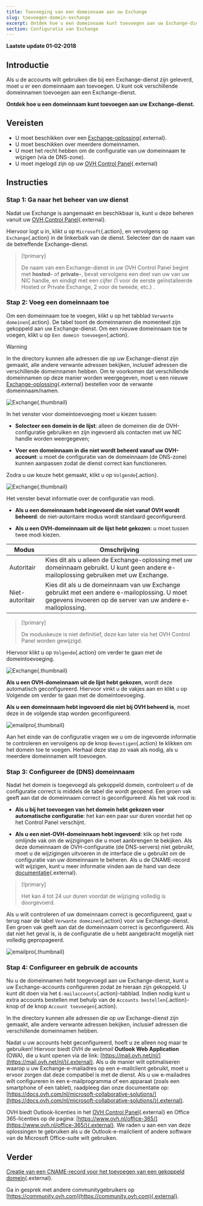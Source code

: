 ```yaml
---
title: Toevoeging van een domeinnaam aan uw Exchange
slug: toevoegen-domein-exchange
excerpt: Ontdek hoe u een domeinnaam kunt toevoegen aan uw Exchange-dienst
section: Configuratie van Exchange
---
```


**Laatste update 01-02-2018**

## Introductie

Als u de accounts wilt gebruiken die bij een Exchange-dienst zijn geleverd, moet u er een domeinnaam aan toevoegen. U kunt ook verschillende domeinnamen toevoegen aan een Exchange-dienst. 

**Ontdek hoe u een domeinnaam kunt toevoegen aan uw Exchange-dienst.**

## Vereisten

- U moet beschikken over een [Exchange-oplossing](https://www.ovh.nl/emails/){.external}.
- U moet beschikken over meerdere domeinnamen. 
- U moet het recht hebben om de configuratie van uw domeinnaam te wijzigen (via de DNS-zone).
- U moet ingelogd zijn op uw [OVH Control Panel](https://www.ovh.com/auth/?action=gotomanager){.external}

## Instructies

### Stap 1: Ga naar het beheer van uw dienst

Nadat uw Exchange is aangemaakt en beschikbaar is, kunt u deze beheren vanuit uw [OVH Control Panel](https://www.ovh.com/auth/?action=gotomanager){.external}.

Hiervoor logt u in, klikt u op `Microsoft`{.action}, en vervolgens op `Exchange`{.action} in de linkerbalk van de dienst. Selecteer dan de naam van de betreffende Exchange-dienst. 

> [!primary]
>
> De naam van een Exchange-dienst in uw OVH Control Panel begint met **hosted-** of **private-**, bevat vervolgens een deel van uw van uw NIC handle, en eindigt met een cijfer (1 voor de eerste geïnstalleerde Hosted or Private Exchange, 2 voor de tweede, etc.) .
>

### Stap 2: Voeg een domeinnaam toe

Om een domeinnaam toe te voegen, klikt u op het tabblad `Verwante domeinen`{.action}. De tabel toont de domeinnamen die momenteel zijn gekoppeld aan uw Exchange-dienst. Om een nieuwe domeinnaam toe te voegen, klikt u op `Een domein toevoegen`{.action}.

> [!warning]
>
> In the directory kunnen alle adressen die op uw Exchange-dienst zijn gemaakt, alle andere verwante adressen bekijken, inclusief adressen die verschillende domeinnamen hebben. Om te voorkomen dat verschillende domeinnamen op deze manier worden weergegeven, moet u een nieuwe [Exchange-oplossing](https://www.ovh.nl/emails/){.external} bestellen voor de verwante domeinnaam/namen.
>

![Exchange](images/add_domain_exchange_step1.png){.thumbnail}

In het venster voor domeintoevoeging moet u kiezen tussen:

- **Selecteer een domein in de lijst**: alleen de domeinen die de OVH-configuratie gebruiken en zijn ingevoerd als contacten met uw NIC handle worden weergegeven;

- **Voer een domeinnaam in die niet wordt beheerd vanaf uw OVH-account**: u moet de configuratie van de domeinnaam (de DNS-zone) kunnen aanpassen zodat de dienst correct kan functioneren.

Zodra u uw keuze hebt gemaakt, klikt u op `Volgende`{.action}. 

![Exchange](images/add_domain_exchange_step2.png){.thumbnail}

Het venster bevat informatie over de configuratie van modi. 

- **Als u een domeinnaam hebt ingevoerd die niet vanaf OVH wordt beheerd**: de niet-autoritaire modus wordt standaard geconfigureerd.

- **Als u een OVH-domeinnaam uit de lijst hebt gekozen**: u moet tussen twee modi kiezen.

|Modus|Omschrijving|
|---|---|
|Autoritair|Kies dit als u alleen de Exchange-oplossing met uw domeinnaam gebruikt. U kunt geen andere e-mailoplossing gebruiken met uw Exchange.|
|Niet-autoritair|Kies dit als u de domeinnaam van uw Exchange gebruikt met een andere e-mailoplossing. U moet gegevens invoeren op de server van uw andere e-mailoplossing.|

> [!primary]
>
> De moduskeuze is niet definitief, deze kan later via het OVH Control Panel worden gewijzigd.
>

Hiervoor klikt u op `Volgende`{.action} om verder te gaan met de domeintoevoeging. 

![Exchange](images/add_domain_exchange_step3.png){.thumbnail}

**Als u een OVH-domeinnaam uit de lijst hebt gekozen**, wordt deze automatisch geconfigureerd. Hiervoor vinkt u de vakjes aan en klikt u op Volgende om verder te gaan met de domeintoevoeging. 

**Als u een domeinnaam hebt ingevoerd die niet bij OVH beheerd is**, moet deze in de volgende stap worden geconfigureerd.

![emailpro](images/add_domain_exchange_step4.png){.thumbnail}

Aan het einde van de configuratie vragen we u om de ingevoerde informatie te controleren en vervolgens op de knop `Bevestigen`{.action} te klikken om het domein toe te voegen. Herhaal deze stap zo vaak als nodig, als u meerdere domeinnamen wilt toevoegen.

### Stap 3: Configureer de (DNS) domeinnaam

Nadat het domein is toegevoegd als gekoppeld domein, controleert u of de configuratie correct is middels de tabel die wordt geopend. Een groen vak geeft aan dat de domeinnaam correct is geconfigureerd. Als het vak rood is:

- **Als u bij het toevoegen van het domein hebt gekozen voor automatische configuratie**: het kan een paar uur duren voordat het op het Control Panel verschijnt.

- **Als u een niet-OVH-domeinnaam hebt ingevoerd**: klik op het rode omlijnde vak om de wijzigingen die u moet aanbrengen te bekijken. Als deze domeinnaam de OVH-configuratie (de DNS-servers) niet gebruikt, moet u de wijzigingen uitvoeren in de interface die u gebruikt om de configuratie van uw domeinnaam te beheren. Als u de CNAME-record wilt wijzigen, kunt u meer informatie vinden aan de hand van deze [documentatie](https://docs.ovh.com/nl/microsoft-collaborative-solutions/exchange-toevoegen-van-een-cname-record/){.external}.

> [!primary]
>
> Het kan 4 tot 24 uur duren voordat de wijziging volledig is doorgevoerd.
>

Als u wilt controleren of uw domeinnaam correct is geconfigureerd, gaat u terug naar de tabel `Verwante domeinen`{.action} voor uw Exchange-dienst. Een groen vak geeft aan dat de domeinnaam correct is geconfigureerd. Als dat niet het geval is, is de configuratie die u hebt aangebracht mogelijk niet volledig gepropageerd.

![emailpro](images/add_domain_exchange_step5.png){.thumbnail}

### Stap 4: Configureer en gebruik de accounts

Nu u de domeinnamen hebt toegevoegd aan uw Exchange-dienst, kunt u uw Exchange-accounts configureren zodat ze hieraan zijn gekoppeld. U kunt dit doen via het `E-mailaccounts`{.action}-tabblad. Indien nodig kunt u extra accounts bestellen met behulp van de `Accounts bestellen`{.action}-knop of de knop `Account toevoegen`{.action}.

In the directory kunnen alle adressen die op uw Exchange-dienst zijn gemaakt, alle andere verwante adressen bekijken, inclusief adressen die verschillende domeinnamen hebben.

Nadat u uw accounts hebt geconfigureerd, hoeft u ze alleen nog maar te gebruiken! Hiervoor biedt OVH de *webmail* **Outlook Web Application** (OWA), die u kunt openen via de link: [https://mail.ovh.net/nl/](https://mail.ovh.net/nl/){.external}. Als u de manier wilt optimaliseren waarop u uw Exchange-e-mailadres op een e-mailclient gebruikt, moet u ervoor zorgen dat deze compatibel is met de dienst. Als u uw e-mailadres wilt configureren in een e-mailprogramma of een apparaat (zoals een smartphone of een tablet), raadpleeg dan onze documentatie op: [https://docs.ovh.com/nl/microsoft-collaborative-solutions/](https://docs.ovh.com/nl/microsoft-collaborative-solutions/){.external}.

OVH biedt Outlook-licenties in het [OVH Control Panel](https://www.ovh.com/auth/?action=gotomanager){.external} en Office 365-licenties op de pagina: [https://www.ovh.nl/office-365/](https://www.ovh.nl/office-365/){.external}. We raden u aan een van deze oplossingen te gebruiken als u de Outlook-e-mailclient of andere software van de Microsoft Office-suite wilt gebruiken.

## Verder

[Creatie van een CNAME-record voor het toevoegen van een gekoppeld domein](https://docs.ovh.com/nl/microsoft-collaborative-solutions/exchange-toevoegen-van-een-cname-record/){.external}.

Ga in gesprek met andere communitygebruikers op [https://community.ovh.com](https://community.ovh.com){.external}.